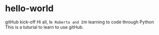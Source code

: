 # hello-world
gitHub kick-off
Hi all, I`m Roberto and I`m learning to code through Python
This is a tuturial to learn to use gitHub.
